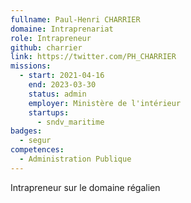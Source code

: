 ```yaml
---
fullname: Paul-Henri CHARRIER
domaine: Intraprenariat
role: Intrapreneur
github: charrier
link: https://twitter.com/PH_CHARRIER
missions:
  - start: 2021-04-16
    end: 2023-03-30
    status: admin
    employer: Ministère de l'intérieur
    startups:
      - sndv_maritime
badges:
  - segur
competences:
  - Administration Publique
---
```

Intrapreneur sur le domaine régalien